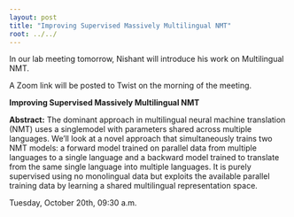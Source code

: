 ```yaml
---
layout: post
title: "Improving Supervised Massively Multilingual NMT"
root: ../../
---
```

In our lab meeting tomorrow, Nishant will introduce his work on Multilingual NMT.

A Zoom link will be posted to Twist on the morning of the meeting. 

**Improving Supervised Massively Multilingual NMT**

**Abstract:**
 The  dominant  approach  in  multilingual  neural  machine  translation  (NMT)  uses  a  singlemodel with parameters shared across multiple languages. We’ll look at a novel  approach  that  simultaneously  trains two  NMT  models:   a  forward  model  trained on parallel data from multiple languages to a single  language  and  a  backward  model trained  to translate  from  the  same  single  language  into multiple  languages.  It  is  purely  supervised using  no  monolingual  data  but  exploits  the available  parallel  training  data  by  learning  a shared multilingual representation space.


Tuesday, October 20th, 09:30 a.m.
